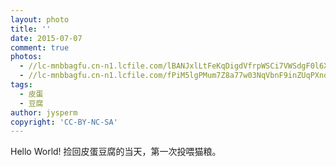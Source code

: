 ```yaml
---
layout: photo
title: ''
date: 2015-07-07
comment: true
photos:
  - //lc-mnbbagfu.cn-n1.lcfile.com/lBANJxlLtFeKqDigdVfrpWSCi7VWSdgF0l6XKFJw.jpg?imageView2/1/w/900/h/600
  - //lc-mnbbagfu.cn-n1.lcfile.com/fPiM5lgPMum7Z8a77w03NqVbnF9inZUqPXnq8Ych.jpg?imageView2/1/w/900/h/600
tags:
  - 皮蛋
  - 豆腐
author: jysperm
copyright: 'CC-BY-NC-SA'
---
```

Hello World! 捡回皮蛋豆腐的当天，第一次投喂猫粮。
